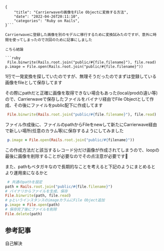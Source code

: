 ```metadata
{
    "title": "Carrierwaveの画像をFile Objectに変換する方法",
    "date": "2022-04-26T20:11:10",
    "categories": "Ruby on Rails",
}```

Carrierwaveに登録した画像を別のモデルに移行するために変換試みたのですが、意外に時間を使ってしまったので次回のために記事にしました

こちら結論

```ruby
 File.binwrite(Rails.root.join("public/#{file.filename}"), file.read)
p.image = File.open(Rails.root.join("public/#{file.filename}"))
```

1行で一発変換を探していたのですが、無理そうだったのでまずは登録している画像をfileとして保存してます

その際にpathだと正確に画像を取得できない場合もあった(local/prodの違い等)ので、Carrierwaveで保存したファイルをバイナリ経由でFile Objectとして作成、その後にファイルをpublic配下に作成してます

```ruby
 File.binwrite(Rails.root.join("public/#{file.filename}"), file.read)
```

ファイル作成後に、ファイルのpathからFileをnewして新たにCarrierwave経由で新しい場所(任意のカラム等)に保存するようにしてみました

```ruby
 p.image = File.open(Rails.root.join("public/#{filename}"))
```

この作成方法だと該当するレコード分だけ画像が作成されてしまうので、loopの最後に画像を削除することが必要なのでその点注意が必要です🙌

また、pathもベタガキなので長期的なことを考えると下記のようにまとめるとより運用楽になるかと

```ruby
 # 共通のpathを設定
path = Rails.root.join("public/#{file.filename}")
# バイナリからファイルを生成、保存
File.binwrite(path, file.read)
# pというインスタンスのimageカラムにFile Object追加
p.image = File.open(path)
# 保存完了後にファイルを削除
File.delete(path)
```

##  参考記事

自己解決
